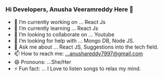### Hi Developers, Anusha Veeramreddy Here 👋


- 🔭 I’m currently working on ... React Js
- 🌱 I’m currently learning ... React Js
- 👯 I’m looking to collaborate on ... Youtube
- 🤔 I’m looking for help with ... Mongo DB, Node JS.
- 💬 Ask me about ... React JS, Suggestions into the tech field.
- 📫 How to reach me: ...anushareddy7997@gmail.com
- 😄 Pronouns: ...She/Her
- ⚡ Fun fact: ... I Love to listen songs to relax my mind.

